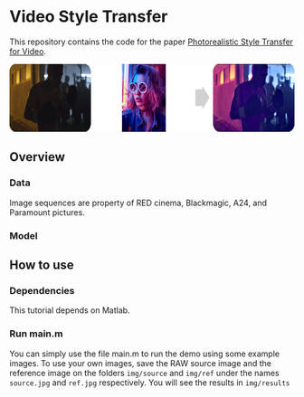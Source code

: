 # Video Style Transfer

This repository contains the code for the paper [Photorealistic Style Transfer for Video](https://www.sciencedirect.com/science/article/pii/S0923596521000953).

<img src="CG3.jpg" alt="cg3"  height="120">


## Overview

### Data
Image sequences are property of RED cinema, Blackmagic, A24, and Paramount pictures.

### Model

## How to use

### Dependencies

This tutorial depends on Matlab. 

### Run main.m

You can simply use the file main.m to run the demo using some example images. To use your own images, save the RAW source image and the reference image on the folders `img/source` and `img/ref` under the names `source.jpg` and `ref.jpg` respectively.
You will see the results in `img/results`
